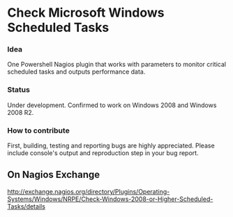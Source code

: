 # Check Microsoft Windows Scheduled Tasks

### Idea

One Powershell Nagios plugin that works with parameters to monitor critical scheduled tasks and outputs performance data.

### Status

Under development. Confirmed to work on Windows 2008 and Windows 2008 R2.

### How to contribute

First, building, testing and reporting bugs are highly appreciated. Please include console's output and reproduction step in your bug report.

## On Nagios Exchange

http://exchange.nagios.org/directory/Plugins/Operating-Systems/Windows/NRPE/Check-Windows-2008-or-Higher-Scheduled-Tasks/details